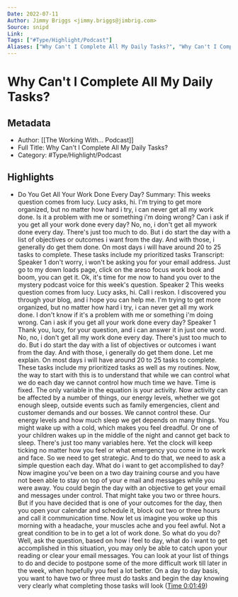 ```yaml
---
Date: 2022-07-11
Author: Jimmy Briggs <jimmy.briggs@jimbrig.com>
Source: snipd
Link: 
Tags: ["#Type/Highlight/Podcast"]
Aliases: ["Why Can't I Complete All My Daily Tasks?", "Why Can't I Complete All My Daily Tasks?"]
---
```

# Why Can't I Complete All My Daily Tasks?

## Metadata
- Author: [[The Working With... Podcast]]
- Full Title: Why Can't I Complete All My Daily Tasks?
- Category: #Type/Highlight/Podcast

## Highlights
- Do You Get All Your Work Done Every Day?
  Summary:
  This weeks question comes from lucy. Lucy asks, hi. I'm trying to get more organized, but no matter how hard i try, i can never get all my work done. Is it a problem with me or something i'm doing wrong? Can i ask if you get all your work done every day? No, no, i don't get all mywork done every day. There's just too much to do. But i do start the day with a list of objectives or outcomes i want from the day. And with those, i generally do get them done. On most days i will have around 20 to 25 tasks to complete. These tasks include my prioritized tasks
  Transcript:
  Speaker 1
  don't worry, i won't be asking you for your email address. Just go to my down loads page, click on the areso focus work book and boom, you can get it. Ok, it's time for me now to hand you over to the mystery podcast voice for this week's question.
  Speaker 2
  This weeks question comes from lucy. Lucy asks, hi. Call i reskon. I discovered you through your blog, and i hope you can help me. I'm trying to get more organized, but no matter how hard i try, i can never get all my work done. I don't know if it's a problem with me or something i'm doing wrong. Can i ask if you get all your work done every day?
  Speaker 1
  Thank you, lucy, for your question, and i can answer it in just one word. No, no, i don't get all my work done every day. There's just too much to do. But i do start the day with a list of objectives or outcomes i want from the day. And with those, i generally do get them done. Let me explain. On most days i will have around 20 to 25 tasks to complete. These tasks include my prioritized tasks as well as my routines. Now, the way to start with this is to understand that while we can control what we do each day we cannot control how much time we have. Time is fixed. The only variable in the equation is your activity. Now activity can be affected by a number of things, our energy levels, whether we got enough sleep, outside events such as family emergencies, client and customer demands and our bosses. We cannot control these. Our energy levels and how much sleep we get depends on many things. You might wake up with a cold, which makes you feel dreadful. Or one of your children wakes up in the middle of the night and cannot get back to sleep. There's just too many variables here. Yet the clock will keep ticking no matter how you feel or what emergency you come in to work and face. So we need to get strategic. And to do that, we need to ask a simple question each day. What do i want to get accomplished to day? Now imagine you've been on a two day training course and you have not been able to stay on top of your e mail and messages while you were away. You could begin the day with an objective to get your email and messages under control. That might take you two or three hours. But if you have decided that is one of your outcomes for the day, then you open your calendar and schedule it, block out two or three hours and call it communication time. Now let us imagine you woke up this morning with a headache, your muscles ache and you feel awful. Not a great condition to be in to get a lot of work done. So what do you do? Well, ask the question, based on how i feel to day, what do i want to get accomplished in this situation, you may only be able to catch upon your reading or clear your email messages. You can look at your list of things to do and decide to postpone some of the more difficult work till later in the week, when hopefully you feel a lot better. On a day to day basis, you want to have two or three must do tasks and begin the day knowing very clearly what completing those tasks will look ([Time 0:01:49](https://share.snipd.com/snip/c82881a1-fcdd-477c-a514-5d5948b6fdd9))
